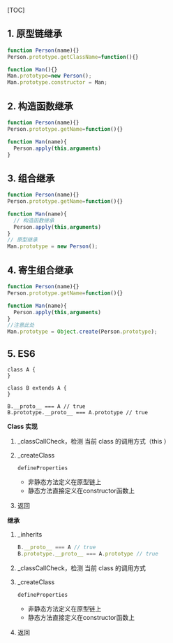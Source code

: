 [TOC]

## 1. 原型链继承 ##

```js
function Person(name){}
Person.prototype.getClassName=function(){}

function Man(){}
Man.prototype=new Person();
Man.prototype.constructor = Man;
```

## 2. 构造函数继承 ##

```js
function Person(name){}
Person.prototype.getName=function(){}

function Man(name){
  Person.apply(this,arguments)
}
```

## 3. 组合继承 ##

```js
function Person(name){}
Person.prototype.getName=function(){}

function Man(name){
  // 构造函数继承
  Person.apply(this,arguments)
}
// 原型继承
Man.prototype = new Person();
```

## 4. 寄生组合继承 ##

```js
function Person(name){}
Person.prototype.getName=function(){}

function Man(name){
  Person.apply(this,arguments)
}
//注意此处
Man.prototype = Object.create(Person.prototype);
```

## 5. ES6  ##

```JS
class A {
}

class B extends A {
}

B.__proto__ === A // true
B.prototype.__proto__ === A.prototype // true
```

**Class 实现**

1. _classCallCheck，检测 当前 class 的调用方式（this	）

2. _createClass

   `defineProperties`

   * 非静态方法定义在原型链上
   * 静态方法直接定义在constructor函数上

3. 返回

**继承**

1. _inherits

   ```js
   B.__proto__ === A // true
   B.prototype.__proto__ === A.prototype // true
   ```

2. _classCallCheck，检测 当前 class 的调用方式

3. _createClass

   `defineProperties`

   - 非静态方法定义在原型链上
   - 静态方法直接定义在constructor函数上

4. 返回
